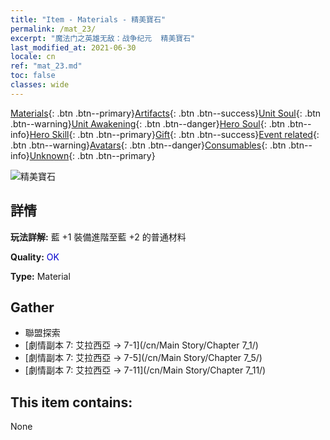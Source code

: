 ```yaml
---
title: "Item - Materials - 精美寶石"
permalink: /mat_23/
excerpt: "魔法门之英雄无敌：战争纪元  精美寶石"
last_modified_at: 2021-06-30
locale: cn
ref: "mat_23.md"
toc: false
classes: wide
---
```

 [Materials](/ItemsCN/){: .btn .btn--primary}[Artifacts](/ItemsCN/Artifacts/){: .btn .btn--success}[Unit Soul](/ItemsCN/UnitSoul/){: .btn .btn--warning}[Unit Awakening](/ItemsCN/UnitAwakening/){: .btn .btn--danger}[Hero Soul](/ItemsCN/HeroSoul/){: .btn .btn--info}[Hero Skill](/ItemsCN/HeroSkill/){: .btn .btn--primary}[Gift](/ItemsCN/Gift/){: .btn .btn--success}[Event related](/ItemsCN/Events/){: .btn .btn--warning}[Avatars](/ItemsCN/Avatars/){: .btn .btn--danger}[Consumables](/ItemsCN/Consumables/){: .btn .btn--info}[Unknown](/ItemsCN/Unknown/){: .btn .btn--primary}

 ![精美寶石](/images/t/i_cailiao_baoshi1.png)

## 詳情
 **玩法詳解:** 藍 +1 裝備進階至藍 +2 的普通材料

 **Quality:** <span style="color: #0000CD">OK</span>

 **Type:** Material

## Gather

*    聯盟探索 
*    [劇情副本 7: 艾拉西亞 -> 7-1](/cn/Main Story/Chapter 7_1/) 
*    [劇情副本 7: 艾拉西亞 -> 7-5](/cn/Main Story/Chapter 7_5/) 
*    [劇情副本 7: 艾拉西亞 -> 7-11](/cn/Main Story/Chapter 7_11/) 

## This item contains:

  None

